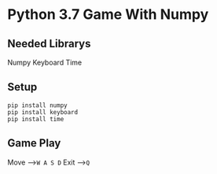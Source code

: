 # Python 3.7 Game With Numpy
## Needed Librarys
Numpy Keyboard Time
## Setup
```
pip install numpy
pip install keyboard
pip install time
```
## Game Play 
Move -->```W A S D```
Exit -->```Q```




